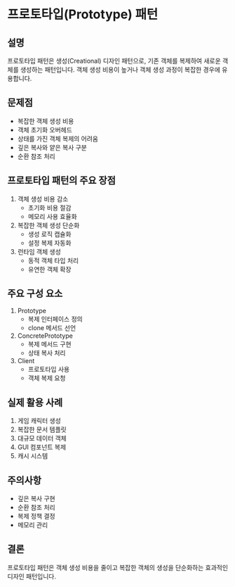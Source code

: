 # 프로토타입(Prototype) 패턴

## 설명
프로토타입 패턴은 생성(Creational) 디자인 패턴으로, 기존 객체를 복제하여 새로운 객체를 생성하는 패턴입니다. 객체 생성 비용이 높거나 객체 생성 과정이 복잡한 경우에 유용합니다.

## 문제점
- 복잡한 객체 생성 비용
- 객체 초기화 오버헤드
- 상태를 가진 객체 복제의 어려움
- 깊은 복사와 얕은 복사 구분
- 순환 참조 처리

## 프로토타입 패턴의 주요 장점
1. 객체 생성 비용 감소
    - 초기화 비용 절감
    - 메모리 사용 효율화
2. 복잡한 객체 생성 단순화
    - 생성 로직 캡슐화
    - 설정 복제 자동화
3. 런타임 객체 생성
    - 동적 객체 타입 처리
    - 유연한 객체 확장

## 주요 구성 요소
1. Prototype
    - 복제 인터페이스 정의
    - clone 메서드 선언
2. ConcretePrototype
    - 복제 메서드 구현
    - 상태 복사 처리
3. Client
    - 프로토타입 사용
    - 객체 복제 요청

## 실제 활용 사례
1. 게임 캐릭터 생성
2. 복잡한 문서 템플릿
3. 대규모 데이터 객체
4. GUI 컴포넌트 복제
5. 캐시 시스템

## 주의사항
- 깊은 복사 구현
- 순환 참조 처리
- 복제 정책 결정
- 메모리 관리

## 결론
프로토타입 패턴은 객체 생성 비용을 줄이고 복잡한 객체의 생성을 단순화하는 효과적인 디자인 패턴입니다.